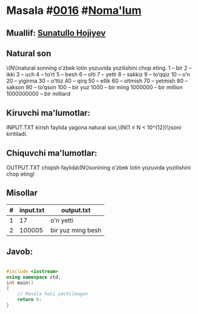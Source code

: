 
<h1>Masala #<a href="https://robocontest.uz/tasks/0016">0016</a> #<a href="https://robocontest.uz/tasks?category=1">Noma'lum</a></h1>
<h2> Muallif: <a href="https://robocontest.uz/profile/sunnat">Sunatullo Hojiyev</a></h2>
<h2>Natural son</h2>
<p>\(N\)natural sonning o’zbek lotin yozuvida yozilishini chop eting.
1 – bir
2 – ikki
3 – uch
4 – to’rt
5 – besh
6 – olti
7 – yetti
8 – sakkiz
9 – to’qqiz
10 – o’n
20 – yigirma
30 – o’ttiz
40 – qirq
50 – ellik
60 – oltmish
70 – yetmish
80 – sakson
90 – to’qson
100 – bir yuz
1000 – bir ming
1000000 – bir million
1000000000 – bir milliard</p>
<h2>Kiruvchi ma'lumotlar:</h2>
<p>INPUT.TXT kirish faylida yagona natural son,\(N(1 ≤ N < 10^{12})\)soni kiritiladi.</p>
<h2>Chiquvchi ma'lumotlar:</h2>
<p>OUTPUT.TXT chiqish faylida\(N\)sonining o’zbek lotin yozuvida yozilishini chop eting!</p>
<h2>Misollar</h2>
<table>
    <thead>
        <tr>
            <th>#</th>
            <th>input.txt</th>
            <th>output.txt</th>
        </tr>
    </thead>
    <tbody>
            <tr>
                <td>1</td>
                <td>17</td>
                <td>o'n yetti</td>
            </tr>
            <tr>
                <td>2</td>
                <td>100005</td>
                <td>bir yuz ming besh</td>
            </tr>
    </tbody>
    </table>
    
<h2>Javob:</h2>

######
```cpp
#include <iostream>
using namespace std;
int main()
{
    // Masala hali yechilmagan
    return 0;
}
```
